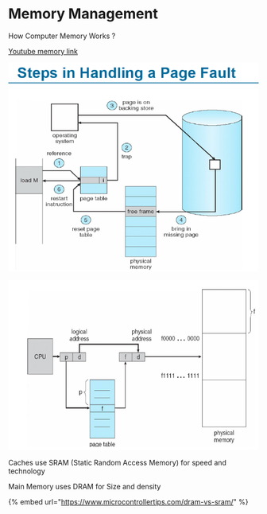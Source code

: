 # Memory Management

How Computer Memory Works ?

[Youtube memory link](https://www.youtube.com/watch?v=p3q5zWCw8J4)  

![Typical Memory Hierarchy](../.gitbook/assets/image%20%28162%29.png)

![](../.gitbook/assets/image%20%2847%29.png)



Caches use SRAM \(Static Random Access Memory\) for speed and technology 

Main Memory uses DRAM for Size and density 

{% embed url="https://www.microcontrollertips.com/dram-vs-sram/" %}




